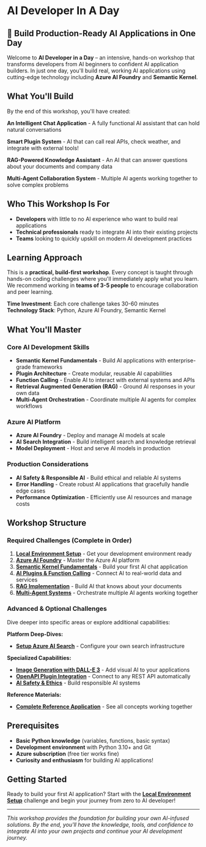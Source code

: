 # AI Developer In A Day

## 🚀 Build Production-Ready AI Applications in One Day

Welcome to **AI Developer in a Day** – an intensive, hands-on workshop that transforms developers from AI beginners to confident AI application builders. In just one day, you'll build real, working AI applications using cutting-edge technology including **Azure AI Foundry** and **Semantic Kernel**.

## What You'll Build

By the end of this workshop, you'll have created:

**An Intelligent Chat Application** - A fully functional AI assistant that can hold natural conversations

**Smart Plugin System** - AI that can call real APIs, check weather, and integrate with external tools!

**RAG-Powered Knowledge Assistant** - An AI that can answer questions about your documents and company data

**Multi-Agent Collaboration System** - Multiple AI agents working together to solve complex problems

## Who This Workshop Is For

- **Developers** with little to no AI experience who want to build real applications
- **Technical professionals** ready to integrate AI into their existing projects  
- **Teams** looking to quickly upskill on modern AI development practices

## Learning Approach

This is a **practical, build-first workshop**. Every concept is taught through hands-on coding challenges where you'll immediately apply what you learn. We recommend working in **teams of 3-5 people** to encourage collaboration and peer learning.

**Time Investment**: Each core challenge takes 30-60 minutes  
**Technology Stack**: Python, Azure AI Foundry, Semantic Kernel 

## What You'll Master

### Core AI Development Skills
- **Semantic Kernel Fundamentals** - Build AI applications with enterprise-grade frameworks
- **Plugin Architecture** - Create modular, reusable AI capabilities
- **Function Calling** - Enable AI to interact with external systems and APIs
- **Retrieval Augmented Generation (RAG)** - Ground AI responses in your own data
- **Multi-Agent Orchestration** - Coordinate multiple AI agents for complex workflows

### Azure AI Platform
- **Azure AI Foundry** - Deploy and manage AI models at scale
- **AI Search Integration** - Build intelligent search and knowledge retrieval
- **Model Deployment** - Host and serve AI models in production

### Production Considerations
- **AI Safety & Responsible AI** - Build ethical and reliable AI systems
- **Error Handling** - Create robust AI applications that gracefully handle edge cases
- **Performance Optimization** - Efficiently use AI resources and manage costs

## Workshop Structure

### Required Challenges (Complete in Order)
1. **[Local Environment Setup](./Python/challenges/Challenge-00-Local-Dev-Env.md)** - Get your development environment ready
2. **[Azure AI Foundry](./Python/challenges/Challenge-01-Azure-AI-Foundry.md)** - Master the Azure AI platform
3. **[Semantic Kernel Fundamentals](./Python/challenges/Challenge-02-Semantic-Kernel.md)** - Build your first AI chat application  
4. **[AI Plugins & Function Calling](./Python/challenges/Challenge-03-SK-Plugins.md)** - Connect AI to real-world data and services
5. **[RAG Implementation](./Python/challenges/Challenge-04-RAG-Plugin.md)** - Build AI that knows about your documents
6. **[Multi-Agent Systems](./Python/challenges/Challenge-05-Multi-Agent.md)** - Orchestrate multiple AI agents working together

### Advanced & Optional Challenges
Dive deeper into specific areas or explore additional capabilities:

**Platform Deep-Dives:**
- **[Setup Azure AI Search](./Python/challenges/Resources/Supporting%20Challenges/Setup-RAG.md)** - Configure your own search infrastructure

**Specialized Capabilities:**
- **[Image Generation with DALL-E 3](./Python/challenges/Resources/Supporting%20Challenges/Image-Generation.md)** - Add visual AI to your applications
- **[OpenAPI Plugin Integration](./Python/challenges/Resources/Supporting%20Challenges/OpenAPI-Plugins.md)** - Connect to any REST API automatically
- **[AI Safety & Ethics](./Python/challenges/Resources/Supporting%20Challenges/AI-Safety.md)** - Build responsible AI systems

**Reference Materials:**
- **[Complete Reference Application](./Python/challenges/Resources/Supporting%20Challenges/Reference-App.md)** - See all concepts working together

## Prerequisites

- **Basic Python knowledge** (variables, functions, basic syntax)
- **Development environment** with Python 3.10+ and Git
- **Azure subscription** (free tier works fine)
- **Curiosity and enthusiasm** for building AI applications!

## Getting Started

Ready to build your first AI application? Start with the **[Local Environment Setup](./Python/challenges/Challenge-00-Local-Dev-Env.md)** challenge and begin your journey from zero to AI developer!

---

*This workshop provides the foundation for building your own AI-infused solutions. By the end, you'll have the knowledge, tools, and confidence to integrate AI into your own projects and continue your AI development journey.*